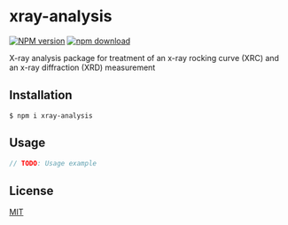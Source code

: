 # xray-analysis

[![NPM version][npm-image]][npm-url]
[![npm download][download-image]][download-url]

X-ray analysis package for treatment of an x-ray rocking curve (XRC) and an x-ray diffraction (XRD) measurement

## Installation

`$ npm i xray-analysis`

## Usage

```ts
// TODO: Usage example
```

## License

[MIT](./LICENSE)

[npm-image]: https://img.shields.io/npm/v/xray-analysis.svg
[npm-url]: https://www.npmjs.com/package/xray-analysis
[download-image]: https://img.shields.io/npm/dm/xray-analysis.svg
[download-url]: https://www.npmjs.com/package/xray-analysis
